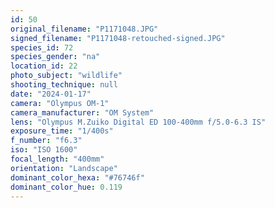 ```yaml
---
id: 50
original_filename: "P1171048.JPG"
signed_filename: "P1171048-retouched-signed.JPG"
species_id: 72
species_gender: "na"
location_id: 22
photo_subject: "wildlife"
shooting_technique: null
date: "2024-01-17"
camera: "Olympus OM-1"
camera_manufacturer: "OM System"
lens: "Olympus M.Zuiko Digital ED 100-400mm f/5.0-6.3 IS"
exposure_time: "1/400s"
f_number: "f6.3"
iso: "ISO 1600"
focal_length: "400mm"
orientation: "Landscape"
dominant_color_hexa: "#76746f"
dominant_color_hue: 0.119
---
```

